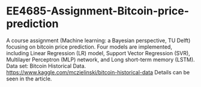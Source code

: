 # EE4685-Assignment-Bitcoin-price-prediction
A course assignment (Machine learning: a Bayesian perspective, TU Delft) focusing on bitcoin price prediction.
Four models are implemented, including Linear Regression (LR) model, Support Vector Regression (SVR), Multilayer Perceptron (MLP) network, and Long short-term memory (LSTM).
Data set: Bitcoin Historical Data. https://www.kaggle.com/mczielinski/bitcoin-historical-data
Details can be seen in the article.

